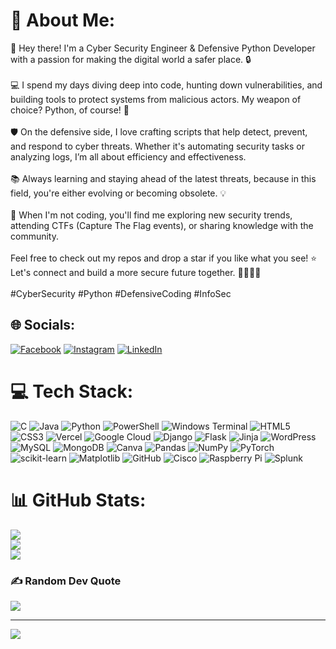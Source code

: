 # 💫 About Me:
👋 Hey there! I'm a Cyber Security Engineer & Defensive Python Developer with a passion for making the digital world a safer place. 🔒<br><br>💻 I spend my days diving deep into code, hunting down vulnerabilities, and building tools to protect systems from malicious actors. My weapon of choice? Python, of course! 🐍<br><br>🛡️ On the defensive side, I love crafting scripts that help detect, prevent, and respond to cyber threats. Whether it's automating security tasks or analyzing logs, I’m all about efficiency and effectiveness.<br><br>📚 Always learning and staying ahead of the latest threats, because in this field, you're either evolving or becoming obsolete. 💡<br><br>🌟 When I'm not coding, you'll find me exploring new security trends, attending CTFs (Capture The Flag events), or sharing knowledge with the community.<br><br>Feel free to check out my repos and drop a star if you like what you see! ⭐ Let's connect and build a more secure future together. 👨‍💻👩‍💻<br><br>#CyberSecurity #Python #DefensiveCoding #InfoSec


## 🌐 Socials:
[![Facebook](https://img.shields.io/badge/Facebook-%231877F2.svg?logo=Facebook&logoColor=white)](https://facebook.com/spacecat010) [![Instagram](https://img.shields.io/badge/Instagram-%23E4405F.svg?logo=Instagram&logoColor=white)](https://instagram.com/n.xthen) [![LinkedIn](https://img.shields.io/badge/LinkedIn-%230077B5.svg?logo=linkedin&logoColor=white)](https://linkedin.com/in/Nawin10) 

# 💻 Tech Stack:
![C](https://img.shields.io/badge/c-%2300599C.svg?style=plastic&logo=c&logoColor=white) ![Java](https://img.shields.io/badge/java-%23ED8B00.svg?style=plastic&logo=openjdk&logoColor=white) ![Python](https://img.shields.io/badge/python-3670A0?style=plastic&logo=python&logoColor=ffdd54) ![PowerShell](https://img.shields.io/badge/PowerShell-%235391FE.svg?style=plastic&logo=powershell&logoColor=white) ![Windows Terminal](https://img.shields.io/badge/Windows%20Terminal-%234D4D4D.svg?style=plastic&logo=windows-terminal&logoColor=white) ![HTML5](https://img.shields.io/badge/html5-%23E34F26.svg?style=plastic&logo=html5&logoColor=white) ![CSS3](https://img.shields.io/badge/css3-%231572B6.svg?style=plastic&logo=css3&logoColor=white) ![Vercel](https://img.shields.io/badge/vercel-%23000000.svg?style=plastic&logo=vercel&logoColor=white) ![Google Cloud](https://img.shields.io/badge/GoogleCloud-%234285F4.svg?style=plastic&logo=google-cloud&logoColor=white) ![Django](https://img.shields.io/badge/django-%23092E20.svg?style=plastic&logo=django&logoColor=white) ![Flask](https://img.shields.io/badge/flask-%23000.svg?style=plastic&logo=flask&logoColor=white) ![Jinja](https://img.shields.io/badge/jinja-white.svg?style=plastic&logo=jinja&logoColor=black) ![WordPress](https://img.shields.io/badge/WordPress-%23117AC9.svg?style=plastic&logo=WordPress&logoColor=white) ![MySQL](https://img.shields.io/badge/mysql-4479A1.svg?style=plastic&logo=mysql&logoColor=white) ![MongoDB](https://img.shields.io/badge/MongoDB-%234ea94b.svg?style=plastic&logo=mongodb&logoColor=white) ![Canva](https://img.shields.io/badge/Canva-%2300C4CC.svg?style=plastic&logo=Canva&logoColor=white) ![Pandas](https://img.shields.io/badge/pandas-%23150458.svg?style=plastic&logo=pandas&logoColor=white) ![NumPy](https://img.shields.io/badge/numpy-%23013243.svg?style=plastic&logo=numpy&logoColor=white) ![PyTorch](https://img.shields.io/badge/PyTorch-%23EE4C2C.svg?style=plastic&logo=PyTorch&logoColor=white) ![scikit-learn](https://img.shields.io/badge/scikit--learn-%23F7931E.svg?style=plastic&logo=scikit-learn&logoColor=white) ![Matplotlib](https://img.shields.io/badge/Matplotlib-%23ffffff.svg?style=plastic&logo=Matplotlib&logoColor=black) ![GitHub](https://img.shields.io/badge/github-%23121011.svg?style=plastic&logo=github&logoColor=white) ![Cisco](https://img.shields.io/badge/cisco-%23049fd9.svg?style=plastic&logo=cisco&logoColor=black) ![Raspberry Pi](https://img.shields.io/badge/-Raspberry_Pi-C51A4A?style=plastic&logo=Raspberry-Pi) ![Splunk](https://img.shields.io/badge/splunk-%23000000.svg?style=plastic&logo=splunk&logoColor=white)
# 📊 GitHub Stats:
![](https://github-readme-stats.vercel.app/api?username=Nawin-Cyber-10&theme=dark&hide_border=false&include_all_commits=true&count_private=true)<br/>
![](https://github-readme-streak-stats.herokuapp.com/?user=Nawin-Cyber-10&theme=dark&hide_border=false)<br/>
![](https://github-readme-stats.vercel.app/api/top-langs/?username=Nawin-Cyber-10&theme=dark&hide_border=false&include_all_commits=true&count_private=true&layout=compact)

### ✍️ Random Dev Quote
![](https://quotes-github-readme.vercel.app/api?type=horizontal&theme=radical)

---
[![](https://visitcount.itsvg.in/api?id=Nawin-Cyber-10&icon=0&color=0)](https://visitcount.itsvg.in)

<!-- Proudly created with GPRM ( https://gprm.itsvg.in ) -->
